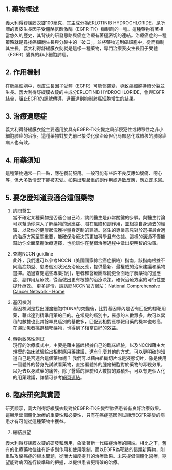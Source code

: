 ## 1. 藥物概述

義大利得舒緩膜衣錠100毫克，其主成分為ERLOTINIB HYDROCHLORIDE，是所謂的表皮生長因子受體酪氨酸激酶（EGFR-TK）抑制劑的一種。這種藥物有著相當悠久的歷史，其背後的研發思路與癌症治療有著極密切的連結。治療癌症的一種策略就是尋找癌細胞生長與分裂中的「破口」，並將藥物送到癌細胞中，從而抑制其生長。義大利得舒緩膜衣錠就是這樣一種藥物，專門治療表皮生長因子受體（EGFR）變異的非小細胞肺癌。

## 2. 作用機制

在肺癌細胞中，表皮生長因子受體（EGFR）可能會突變，導致癌細胞持續分裂並生長。義大利得舒緩膜衣錠的主成分ERLOTINIB HYDROCHLORIDE，會與EGFR結合，阻止EGFR的訊號傳導，進而達到抑制肺癌細胞增生的結果。

## 3. 治療適應症

義大利得舒緩膜衣錠主要適用於具有EGFR-TK突變之局部侵犯性或轉移性之非小細胞肺癌的治療。這種藥物對於先前已接受化學治療但仍局部惡化或轉移的肺腺癌病人也有效。

## 4. 用藥須知

這種藥物通常一日一貼，應在餐前服用。一般可能有些許不良反應如腹痛、噁心等，但大多數情況下能被忍受。如果出現嚴重的副作用或過敏反應，應立即求醫。

## 5. 要怎麼知道我適合這個藥物 

1. 詢問醫生  
當不確定某種藥物是否適合自己時，詢問醫生是非常關鍵的步驟。與醫生討論可以幫助你深入了解藥物的適應症、潛在風險和副作用，並根據自身過去的經驗、以及你的健康狀況獲得量身定制的建議。醫生的專業意見對於選擇最合適的治療方案至關重要，能確保治療決策更加科學且有依據。這樣的溝通不僅能幫助你全面掌握治療選擇，也能讓你在整個治療過程中做出更明智的決策。 

2. 查詢NCCN guidline  
此外，我們還可以參考NCCN（美國國家綜合癌症網絡）指南，該指南根據不同癌症類型、患者個別狀況及治療反應，提供最新、最權威的治療建議和藥物選擇。透過查閱這些專業指引，患者和醫療團隊能更全面地了解藥物的適應症、副作用及療效，從而做出更有根據的治療決策，確保治療方案的可行性並提升療效。 
更多詳情，請訪問NCCN官方網站：[National Comprehensive Cancer Network - Home](https://www.nccn.org/)

3. 基因檢測  
基因檢測是找出腫瘤細胞中DNA的突變後，比對基因庫內是否有匹配的標靶用藥，藉此達到精準用藥的目的。在常見的癌別中，罹患的人數眾多，故可以累積的數據也比其餘罕見癌別的基數多，匹配到相對應標靶用藥的機率也較高，在協助患者挑選標靶藥物，也得到了相當良好的效益。 

4. 藥物敏感性測試  
現行的治療模式中，主要是藉由醫師根據自己的臨床經驗，以及NCCN藉由大規模的臨床試驗給出相對應用藥建議，還有什麼其他的方式，可以更明確的知道自己是否適合這個藥物呢？ 
我們可以藉由組織切片或是液態切片，像是使用一個體外的替身先試試看藥物，直接看體外的腫瘤細胞對於藥物的毒殺效果，以免去以身試藥的痛苦。除了醫師的經驗和大數據的累積外，可以有更個人化的用藥建議，詳情可參考[網頁連結](https://info.cancerfree.io/)。 

## 6. 臨床研究與實證

研究顯示，義大利得舒緩膜衣錠對於EGFR-TK突變型肺癌患者有良好治療效果。這顯示出個體化治療的重要性和必要性，只有在癌症基因測試顯示EGFR突變的病患才有可能從這種藥物中獲益。

7. 總結展望

義大利得舒緩膜衣錠的研發和應用，象徵著新一代癌症治療的開端。相比之下，舊有的化療藥物往往有許多副作用和使用限制，而以EGFR為靶點的這類新藥物，則重點攻擊癌症的根本問題，從而大幅度提升的治療效果。未來提倡個體化醫療，期望能對病因進行較準確的把握，以提供患者更精確的治療。
